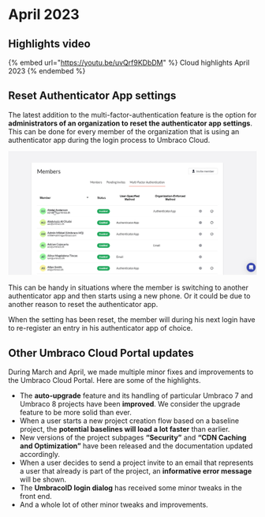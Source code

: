 # April 2023

## Highlights video

{% embed url="https://youtu.be/uvQrf9KDbDM" %}
Cloud highlights April 2023
{% endembed %}

## Reset Authenticator App settings

The latest addition to the multi-factor-authentication feature is the option for **administrators of an organization to reset the authenticator app settings**. This can be done for every member of the organization that is using an authenticator app during the login process to Umbraco Cloud.

![ResetAuthenticatorApp](../.gitbook/assets/ResetAuthenticatorApp.gif)

This can be handy in situations where the member is switching to another authenticator app and then starts using a new phone. Or it could be due to another reason to reset the authenticator app.

When the setting has been reset, the member will during his next login have to re-register an entry in his authenticator app of choice.

## Other Umbraco Cloud Portal updates

During March and April, we made multiple minor fixes and improvements to the Umbraco Cloud Portal. Here are some of the highlights.

* The **auto-upgrade** feature and its handling of particular Umbraco 7 and Umbraco 8 projects have been **improved**. We consider the upgrade feature to be more solid than ever.
* When a user starts a new project creation flow based on a baseline project, the **potential baselines will load a lot faster** than earlier.
* New versions of the project subpages **“Security”** and **“CDN Caching and Optimization”** have been released and the documentation updated accordingly.
* When a user decides to send a project invite to an email that represents a user that already is part of the project, an **informative error message** will be shown.
* The **UmbracoID login dialog** has received some minor tweaks in the front end.
* And a whole lot of other minor tweaks and improvements.
